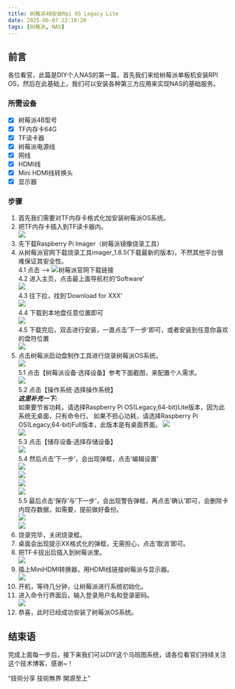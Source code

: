 ```yaml
---
title: 树莓派4B安装Rpi OS Legacy Lite  
date: 2025-06-07 22:10:20  
tags: [树莓派, NAS]  
---
```


## 前言
各位看官，此篇是DIY个人NAS的第一篇，首先我们来给树莓派单板机安装RPI OS，然后在此基础上，我们可以安装各种第三方应用来实现NAS的基础服务。  

### 所需设备  
- [x] 树莓派4B型号  
- [x] TF内存卡64G  
- [x] TF读卡器  
- [x] 树莓派电源线  
- [x] 网线  
- [x] HDMI线  
- [x] Mini HDMI线转换头  
- [x] 显示器  

### 步骤
1. 首先我们需要对TF内存卡格式化加安装树莓派OS系统。
2. 把TF内存卡插入到TF读卡器内。  
    ![](https://pub-ed71167c1a14475cbc305b5afb0e5173.r2.dev/PicGo/TF_reader.png)  
3. 先下载Raspberry Pi Imager（树莓派镜像烧录工具）  
4. 从树莓派官网下载烧录工具imager_1.8.5(下载最新的版本)，不然其他平台很难保证其安全性。  
    4.1 点击 –> ![树莓派官网下载链接](https://www.raspberrypi.com/software/)  
    4.2 进入主页，点击最上面导航栏的’Software’  
        ![](https://pub-ed71167c1a14475cbc305b5afb0e5173.r2.dev/PicGo/rpi_offical_0.jpg)  
    4.3 往下拉，找到’Download for XXX’  
        ![](https://pub-ed71167c1a14475cbc305b5afb0e5173.r2.dev/PicGo/rpi_offical_1.jpg)  
    4.4 下载到本地盘任意位置即可  
        ![](https://pub-ed71167c1a14475cbc305b5afb0e5173.r2.dev/PicGo/imager_1.8.5.jpg)  
    4.5 下载完后，双击进行安装，一直点击’下一步’即可，或者安装到任意你喜欢的盘符位置  
        ![](https://pub-ed71167c1a14475cbc305b5afb0e5173.r2.dev/PicGo/imager_0.jpg)  
5. 点击树莓派启动盘制作工具进行烧录树莓派OS系统。  
    ![](https://pub-ed71167c1a14475cbc305b5afb0e5173.r2.dev/PicGo/rpi_tool_v1.9.0.jpg)  
    5.1 点击【树莓派设备·选择设备】参考下面截图，来配置个人需求。  
        ![](https://pub-ed71167c1a14475cbc305b5afb0e5173.r2.dev/PicGo/rpi_tool_select_device.jpg)  
    5.2 点击【操作系统·选择操作系统】  
        ***这里补充一下:***  
        如果要节省功耗，请选择Raspberry Pi OS(Legacy,64-bit)Lite版本，因为此系统无桌面，只有命令行。
        如果不担心功耗，请选择Raspberry Pi OS(Legacy,64-bit)Full版本，此版本是有桌面界面。
        ![](https://pub-ed71167c1a14475cbc305b5afb0e5173.r2.dev/PicGo/rpi_tool_select_OS_0.jpg)  
        ![](https://pub-ed71167c1a14475cbc305b5afb0e5173.r2.dev/PicGo/rpi_tool_select_OS_1.jpg)  
    5.3 点击【储存设备·选择存储设备】  
        ![](https://pub-ed71167c1a14475cbc305b5afb0e5173.r2.dev/PicGo/rpi_tool_select_TF_card.jpg)  
    5.4 然后点击’下一步’，会出现弹框，点击’编辑设置’  
        ![](https://pub-ed71167c1a14475cbc305b5afb0e5173.r2.dev/PicGo/rpi_tool_config_0.jpg)  
        ![](https://pub-ed71167c1a14475cbc305b5afb0e5173.r2.dev/PicGo/rpi_tool_config_1.jpg)  
        ![](https://pub-ed71167c1a14475cbc305b5afb0e5173.r2.dev/PicGo/rpi_tool_config_2.jpg)  
        ![](https://pub-ed71167c1a14475cbc305b5afb0e5173.r2.dev/PicGo/rpi_tool_config_3.jpg)  
    5.5 最后点击’保存’与’下一步’，会出现警告弹框，再点击’确认’即可，会删除卡内现存数据，如需要，提前做好备份。  
        ![](https://pub-ed71167c1a14475cbc305b5afb0e5173.r2.dev/PicGo/rpi_tool_warning_msg.jpg)  
        ![](https://pub-ed71167c1a14475cbc305b5afb0e5173.r2.dev/PicGo/rpi_tool_writing_in.jpg)  
6. 烧录完毕，关闭烧录框。  
7. 桌面会出现提示XX格式化的弹框，无需担心，点击’取消’即可。  
8. 把TF卡拔出后插入到树莓派里。  
    ![](https://pub-ed71167c1a14475cbc305b5afb0e5173.r2.dev/PicGo/RPI4B.png)  
9. 插上MiniHDMI转换器，用HDMI线链接树莓派与显示器。  
    ![](https://pub-ed71167c1a14475cbc305b5afb0e5173.r2.dev/PicGo/Mini_HDMI.png)  
10. 开机，等待几分钟，让树莓派进行系统初始化。  
11. 进入命令行界面后，输入登录用户名和登录密码。  
    ![](https://pub-ed71167c1a14475cbc305b5afb0e5173.r2.dev/PicGo/Login_page.jpg)  
12. 恭喜，此时已经成功安装了树莓派OS系统。  


## 结束语  
完成上面每一步后，接下来我们可以DIY这个乌班图系统，请各位看官们持续关注这个技术博客，感谢~！

“技術分享 技術無界 開源至上”
